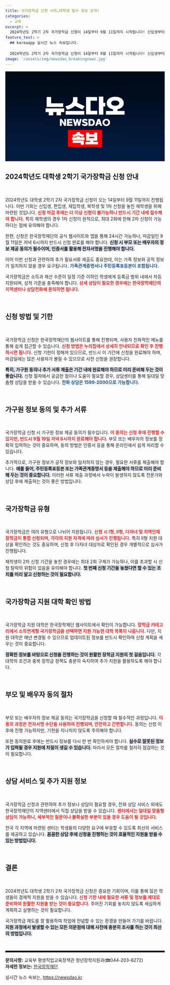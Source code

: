 ```yaml
---
title: 국가장학금 신청 시작…대학생 필수 정보 공개!
categories:
  - 교육
excerpt: >
  2024학년도 2학기 2차 국가장학금 신청이 14일부터 9월 11일까지 시작됩니다! 신입생부터 재학생까지 놓치지 말고 신청하세요. 마감일 전 반드시 필요한 서류도 준비해야 합니다.
feature_text: >
  ## koreaapp 실시간 뉴스 속보입니다.

  2024학년도 2학기 2차 국가장학금 신청이 14일부터 9월 11일까지 시작됩니다! 신입생부터 재학생까지 놓치지 말고 신청하세요. 마감일 전 반드시 필요한 서류도 준비해야 합니다.
image: '/assets/img/newsdao_breakingnews.jpg'
---
```


<p><img src="/assets/img/newsdao_breakingnews.jpg" alt="koreaapp 속보" /></p>

<h2 data-ke-size="size26">2024학년도 대학생 2학기 국가장학금 신청 안내</h2>

<p data-ke-size="size16">&nbsp;</p>

<p>2024학년도 대학생 2학기 2차 국가장학금 신청이 오는 14일부터 9월 11일까지 진행됩니다. 이번 기회는 신입생, 편입생, 재입학생, 복학생 및 1차 신청을 놓친 재학생을 위해 마련된 것입니다. <b><span style="color: #ee2323;">신청 마감 후에는 더 이상 신청이 불가능하니 반드시 기간 내에 접수해야 합니다.</span></b> 특히 재학생의 경우 1차 신청이 원칙으로, 최대 2회에 한해 2차 신청이 가능하다는 점에 유의해야 합니다. </p>

<p>한편, 신청은 한국장학재단의 공식 웹사이트와 앱을 통해 24시간 가능하나, 마감일인 9월 11일은 저녁 6시까지 반드시 신청 완료를 해야 합니다. <b><span style="background-color: #21538527;">신청 시 부모 또는 배우자의 정보 제공 동의가 필수이며, 인증서를 활용해 전자서명을 진행해야 합니다.</span></b> </p>

<p>이어 이번 신청과 관련하여 추가 필요서류 제출도 중요한데, 이는 가족 정보와 공적 정보가 일치하지 않을 경우 요구됩니다. <b><span style="color: #1a5490;">가족관계증명서나 주민등록표등본이 포함됩니다.</span></b> </p>

<p>국가장학금은 소득과 재산 수준이 일정 기준 이하인 학생에게 등록금 범위 내에서 차등 지원되며, 성적 기준을 충족해야 합니다. <b><span style="color: #ee2323;">상세 상담이 필요한 경우에는 한국장학재단의 지역센터나 상담전화에 문의하면 됩니다.</span></b> </p>

<p data-ke-size="size16">&nbsp;</p>

<h2 data-ke-size="size26">신청 방법 및 기한</h2>

<p data-ke-size="size16">&nbsp;</p>

<p>국가장학금 신청은 한국장학재단의 웹사이트를 통해 진행되며, 사용자 친화적인 메뉴를 통해 쉽게 접근할 수 있습니다. <b><span style="color: #ee2323;">신청 방법은 누리집에서 상세히 안내되므로 확인 후 진행하시면 됩니다.</span></b> 신청 기한이 정해져 있으므로, 반드시 이 기간에 신청을 완료해야 하며, 마감일에는 많은 사용자가 몰릴 수 있으므로 사전 신청을 권장합니다. </p>

<p><b><span style="background-color: #21538527;">특히, 가구원 동의나 추가 서류 제출은 기간 내에 완료해야 하므로 미리 준비해 두는 것이 좋습니다.</span></b> 신청 절차에서 궁금한 점이나 도움이 필요할 경우, 상담센터를 통해 일대일 맞춤형 상담을 받을 수 있습니다. <b><span style="color: #1a5490;">전화 상담은 1599-2000으로 가능합니다.</span></b> </p>

<p data-ke-size="size16">&nbsp;</p>

<h2 data-ke-size="size26">가구원 정보 동의 및 추가 서류</h2>

<p data-ke-size="size16">&nbsp;</p>

<p>국가장학금 신청 시 가구원 정보 제공 동의가 필수입니다. <b><span style="color: #ee2323;">이 동의는 신청 후에 진행할 수 있지만, 반드시 9월 19일 저녁 6시까지 완료해야 합니다.</span></b> 부모 또는 배우자의 정보를 정확히 입력하는 것이 중요하며, 동의 방법은 인증서 등을 통해 온라인에서 쉽게 처리할 수 있습니다. </p>

<p>추가적으로, 가구원 정보가 공적 정보와 일치하지 않는 경우, 필요한 서류를 제출해야 합니다. <b><span style="background-color: #21538527;">예를 들어, 주민등록표등본 또는 가족관계증명서 등을 제출해야 하므로 미리 준비해 두는 것이 중요합니다.</span></b> 이러한 서류 제출 과정에서 누락이 발생하지 않도록 전문가와 상담 후에 제출하는 것이 좋은 방법입니다. </p>

<p data-ke-size="size16">&nbsp;</p>

<h2 data-ke-size="size26">국가장학금 유형</h2>

<p data-ke-size="size16">&nbsp;</p>

<p>국가장학금은 여러 유형으로 나뉘어 지원됩니다. <b><span style="color: #ee2323;">신청 시 Ⅰ형, Ⅱ형, 다자녀 및 지역인재 장학금이 통합 신청되며, 각각의 지원 자격에 따라 심사가 진행됩니다.</span></b> 특히 Ⅱ형 지원 대상을 확인하는 것도 중요하며, 신청 후 다자녀 대상자로 확인된 경우 개별적으로 심사가 진행됩니다. </p>

<p>재학생이 2차 신청 기간을 놓친 경우에는 최대 2회 구제가 가능하나, 이를 초과할 시 신청 탈락의 위험이 있음을 유의해야 합니다. <b><span style="background-color: #21538527;">첫 번째 신청 기간을 놓쳤다면 할 수 있는 조치를 미리 알고 신청하는 것이 필요합니다.</span></b> </p>

<p data-ke-size="size16">&nbsp;</p>

<h2 data-ke-size="size26">국가장학금 지원 대학 확인 방법</h2>

<p data-ke-size="size16">&nbsp;</p>

<p>국가장학금 지원 대학은 한국장학재단 웹사이트에서 확인이 가능합니다. <b><span style="color: #ee2323;">장학금 카테고리에서 소득연계형 국가장학금을 선택하면 지원 가능한 대학 목록이 나옵니다.</span></b> 다만, 지원 대학은 매년 변경될 수 있으므로 업데이트된 정보를 반드시 확인하여 신청 계획을 세우는 것이 중요합니다. </p>

<p><b><span style="background-color: #21538527;">정확한 정보를 바탕으로 신청을 진행하는 것이 원활한 장학금 지원의 첫 걸음입니다.</span></b> 각 대학의 조건과 중복 장학금 정책도 충분히 숙지하여 추가 지원을 활용하도록 해야 합니다. </p>

<p data-ke-size="size16">&nbsp;</p>

<h2 data-ke-size="size26">부모 및 배우자 동의 절차</h2>

<p data-ke-size="size16">&nbsp;</p>

<p>부모 또는 배우자의 정보 제공 동의는 국가장학금을 신청할 때 필수적인 과정입니다. <b><span style="color: #ee2323;">이 동의 과정은 전자서명 수단을 사용하여 진행되며, 안전하고 간편합니다.</span></b> 동의는 신청 이후에 진행 가능하지만, 기한을 지나치지 않도록 주의해야 합니다. </p>

<p>또한 동의완료 후에는 반드시 정보를 다시 한 번 확인하셔야 합니다. <b><span style="background-color: #21538527;">실수로 잘못된 정보가 입력될 경우 지원에 차질이 생길 수 있습니다.</span></b> 따라서 모든 절차를 철저히 점검하는 것이 필요합니다. </p>

<p data-ke-size="size16">&nbsp;</p>

<h2 data-ke-size="size26">상담 서비스 및 추가 지원 정보</h2>

<p data-ke-size="size16">&nbsp;</p>

<p>국가장학금 신청과 관련하여 추가 정보나 상담이 필요할 경우, 전화 상담 서비스 외에도 한국장학재단의 지역센터에서 직접 상담을 받을 수 있습니다. <b><span style="color: #ee2323;">센터에서는 일대일 맞춤형 상담이 가능하니, 세부적인 질문이나 불확실한 부분이 있을 경우 도움이 될 것입니다.</span></b> </p>

<p>전국 각 지역에 마련된 센터는 학생들의 다양한 요구에 부응할 수 있도록 최선의 서비스를 제공하고 있습니다. <b><span style="background-color: #21538527;">꼼꼼한 상담 후에 신청을 진행하는 것이 효율적인 지원을 받을 수 있는 방법입니다.</span></b> </p>

<p data-ke-size="size16">&nbsp;</p>

<h2 data-ke-size="size26">결론</h2>

<p data-ke-size="size16">&nbsp;</p>

<p>2024학년도 대학생 2학기 2차 국가장학금 신청은 중요한 기회이며, 이를 통해 많은 학생들이 경제적 지원을 받을 수 있습니다. <b><span style="color: #ee2323;">신청 기한 내에 필요한 서류 및 정보를 제대로 준비하여 원활한 지원을 받는 것이 중요합니다.</span></b> 주어진 기회를 놓치지 않도록 세심하게 계획하고 실행하는 것이 필요합니다. </p>

<p>국가장학금 제도를 잘 활용하여 학업에 전념할 수 있는 환경을 만들어 가기를 바랍니다. <b><span style="background-color: #21538527;">지원 과정에서 발생할 수 있는 모든 의문점에 대해 사전에 충분히 조사를 하는 것이 최선의 방법입니다.</span></b> </p>

<p data-ke-size="size16">&nbsp;</p>

<hr style="border:2px solid #000000;" />

<p><b>문의사항:</b> 교육부 평생직업교육정책관 청년장학지원과(☎044-203-6272)<br />
<b>자세한 정보는:</b> <a href="https://www.kosaf.go.kr">한국장학재단</a></p>
실시간 뉴스 속보는, <a href="https://newsdao.kr" rel="dofollow">https://newsdao.kr</a>



